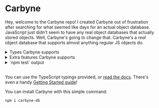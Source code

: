 # Carbyne

Hey, welcome to the Carbyne repo! I created Carbyne out of frustration after searching for what seemed like days for an actual object database. JavaScript just didn't seem to have any real object databases that actually stored objects. Well, Carbyne's going to change that. Carbyne's a *real* object database that supports almost anything regular JS objects do.

<details><summary>Types Carbyne supports</summary>
	<ul>
		<li><code>boolean</code>s</li>
		<li><code>number</code>s</li>
		<li><code>string</code>s</li>
		<li><code>null</code></li>
		<li><code>undefined</code></li>
		<li><code>Infinity</code></li>
		<li><code>-Infinity</code></li>
		<li><code>NaN</code></li>
		<li><code>object</code>s</li>
		<li><code>Array</code>s</li>
		<li><code>Symbol</code>s</li>
	</ul>
</details>

<details><summary>Extra features Carbyne supports</summary>
	<ul>
		<li>Circular references</li>
		<li>Copies of objects (as well as arrays and Symbols)</li>
		<li><code>CarbyneBlob</code>s, basically <code>Buffer</code>s</li>
	</ul>
	<p>
		It's also very easy to add your own objects! Just call [`registerCustomObject`](#registerCustomObject)
	</p>
</details>

<details><summary>`npm test` output</summary>
<pre><code>  Carbyne
    DirectoryStore
      ✓ supports fromObject
      ✓ supports supportsKeys
      ✓ supports clear
      ✓ supports supportsKeys after clear
      ✓ supports setRoot
      ✓ stores booleans
      ✓ stores numbers
      ✓ stores strings
      ✓ stores null
      ✓ stores undefined
      ✓ stores Infinity
      ✓ stores -Infinity
      ✓ stores NaN
      ✓ stores objects
      ✓ stores arrays
      ✓ stores Symbols
      ✓ stores blobs
      ✓ supports deleting keys
      ✓ supports checking if keys exist
      ✓ supports circular references
      ✓ supports circular references in child arrays
      ✓ supports circular references in child objects
      ✓ supports multiple copies of one object
      ✓ supports multiple copies of one array
      ✓ supports multiple copies of one symbol
      ✓ supports multiple copies of one blob
      ✓ supports copying a blob
      ✓ supports custom objects
    MemoryStore
      ✓ supports fromObject
      ✓ supports supportsKeys
      ✓ supports clear
      ✓ supports supportsKeys after clear
      ✓ supports setRoot
      ✓ stores booleans
      ✓ stores numbers
      ✓ stores strings
      ✓ stores null
      ✓ stores undefined
      ✓ stores Infinity
      ✓ stores -Infinity
      ✓ stores NaN
      ✓ stores objects
      ✓ stores arrays
      ✓ stores Symbols
      ✓ stores blobs
      ✓ supports deleting keys
      ✓ supports checking if keys exist
      ✓ supports circular references
      ✓ supports circular references in child arrays
      ✓ supports circular references in child objects
      ✓ supports multiple copies of one object
      ✓ supports multiple copies of one array
      ✓ supports multiple copies of one symbol
      ✓ supports multiple copies of one blob
      ✓ supports copying a blob
      ✓ supports custom objects


  56 passing (128ms)</code></pre>
</details><br />

You can use the TypeScript typings provided, or [read the docs](https://allotropelabs.github.io/carbyne/). There's even a handy [Getting Started guide](https://github.com/allotropelabs/carbyne/wiki/Getting-Started-with-Carbyne)!

You can install Carbyne with this simple command:
```
npm i carbyne-db
```
